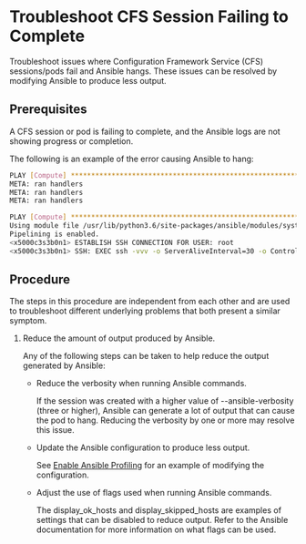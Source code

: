 # Troubleshoot CFS Session Failing to Complete

Troubleshoot issues where Configuration Framework Service \(CFS\) sessions/pods fail and Ansible hangs. These issues can be resolved by modifying Ansible to produce less output.

## Prerequisites

A CFS session or pod is failing to complete, and the Ansible logs are not showing progress or completion.

The following is an example of the error causing Ansible to hang:

```bash
PLAY [Compute] *****************************************************************
META: ran handlers
META: ran handlers
META: ran handlers

PLAY [Compute] *****************************************************************
Using module file /usr/lib/python3.6/site-packages/ansible/modules/system/setup.py
Pipelining is enabled.
<x5000c3s3b0n1> ESTABLISH SSH CONNECTION FOR USER: root
<x5000c3s3b0n1> SSH: EXEC ssh -vvv -o ServerAliveInterval=30 -o ControlMaster=auto -o ControlPersist=60s -o StrictHostKeyChecking=no -o 'IdentityFile="/secret/key"' -o KbdInteractiveAuthentication=no -o PreferredAuthentications=gssapi-with-mic,gssapi-keyex,hostbased,publickey -o PasswordAuthentication=no -o 'User="root"' -o ConnectTimeout=10 -o ControlPath=/root/.ansible/cp/f6f378183d x5000c3s3b0n1 '/bin/sh -c '"'"'/usr/bin/python3 && sleep 0'"'"''
```

## Procedure

The steps in this procedure are independent from each other and are used to troubleshoot different underlying problems that both present a similar symptom.

1. Reduce the amount of output produced by Ansible.

   Any of the following steps can be taken to help reduce the output generated by Ansible:

   * Reduce the verbosity when running Ansible commands.

     If the session was created with a higher value of --ansible-verbosity \(three or higher\), Ansible can generate a lot of output that can cause the pod to hang. Reducing the verbosity by one or more may resolve this issue.

   * Update the Ansible configuration to produce less output.

     See [Enable Ansible Profiling](Enable_Ansible_Profiling.md) for an example of modifying the configuration.

   * Adjust the use of flags used when running Ansible commands.

     The display\_ok\_hosts and display\_skipped\_hosts are examples of settings that can be disabled to reduce output. Refer to the Ansible documentation for more information on what flags can be used.

